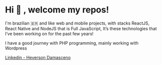 # Hi 👋 , welcome my repos!

<p>I'm brazilian 🇧🇷 and like web and mobile projects, with stacks ReactJS, React Native and NodeJS that is Full JavaScript, It’s these technologies that I’ve been working on for the past few years!</p>

<p>I have a good journey with PHP programming, mainly working with Wordpress</p>

<p><a href="https://www.linkedin.com/in/heversondamasceno/">Linkedin - Heverson Damasceno</a></p>  
